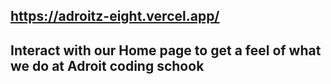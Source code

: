## https://adroitz-eight.vercel.app/

## Interact with our Home page to get a feel of what we do at Adroit coding schook
